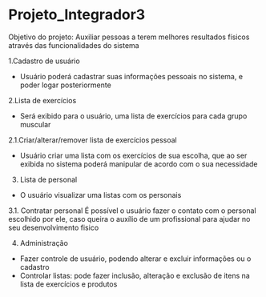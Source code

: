 # Projeto_Integrador3


Objetivo do projeto: Auxiliar pessoas a terem melhores resultados físicos através das funcionalidades do sistema

1.Cadastro de usuário 
- Usuário poderá cadastrar suas informações pessoais no sistema, e poder logar posteriormente 

2.Lista de exercícios 
- Será exibido para o usuário, uma lista de exercícios para cada grupo muscular 

2.1.Criar/alterar/remover lista de exercícios pessoal
- Usuário criar uma lista com os exercícios de sua escolha, que ao ser exibida no sistema poderá manipular de acordo com o sua necessidade 

3. Lista de personal
- O usuário visualizar uma listas com os personais

3.1. Contratar personal
É possível o usuário fazer o contato com o personal escolhido por ele, caso queira o auxílio de um profissional para ajudar no seu desenvolvimento fisico

4. Administração 
- Fazer controle de usuário, podendo alterar e excluir informações ou o cadastro 
- Controlar listas: pode fazer inclusão, alteração e exclusão de itens na lista de exercícios e produtos
